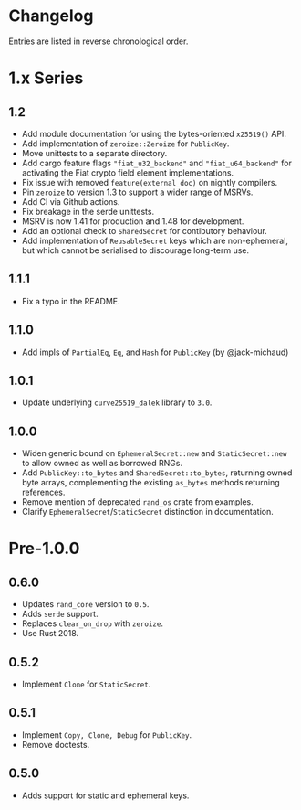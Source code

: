 # Changelog

Entries are listed in reverse chronological order.

# 1.x Series

## 1.2

* Add module documentation for using the bytes-oriented `x25519()` API.
* Add implementation of `zeroize::Zeroize` for `PublicKey`.
* Move unittests to a separate directory.
* Add cargo feature flags `"fiat_u32_backend"` and `"fiat_u64_backend"` for
  activating the Fiat crypto field element implementations.
* Fix issue with removed `feature(external_doc)` on nightly compilers.
* Pin `zeroize` to version 1.3 to support a wider range of MSRVs.
* Add CI via Github actions.
* Fix breakage in the serde unittests.
* MSRV is now 1.41 for production and 1.48 for development.
* Add an optional check to `SharedSecret` for contibutory behaviour.
* Add implementation of `ReusableSecret` keys which are non-ephemeral, but which
  cannot be serialised to discourage long-term use.

## 1.1.1

* Fix a typo in the README.

## 1.1.0

* Add impls of `PartialEq`, `Eq`, and `Hash` for `PublicKey` (by @jack-michaud)

## 1.0.1

* Update underlying `curve25519_dalek` library to `3.0`.

## 1.0.0

* Widen generic bound on `EphemeralSecret::new` and `StaticSecret::new` to
  allow owned as well as borrowed RNGs.
* Add `PublicKey::to_bytes` and `SharedSecret::to_bytes`, returning owned byte
  arrays, complementing the existing `as_bytes` methods returning references.
* Remove mention of deprecated `rand_os` crate from examples.
* Clarify `EphemeralSecret`/`StaticSecret` distinction in documentation.

# Pre-1.0.0

## 0.6.0

* Updates `rand_core` version to `0.5`.
* Adds `serde` support.
* Replaces `clear_on_drop` with `zeroize`.
* Use Rust 2018.

## 0.5.2

* Implement `Clone` for `StaticSecret`.

## 0.5.1

* Implement `Copy, Clone, Debug` for `PublicKey`.
* Remove doctests.

## 0.5.0

* Adds support for static and ephemeral keys.

